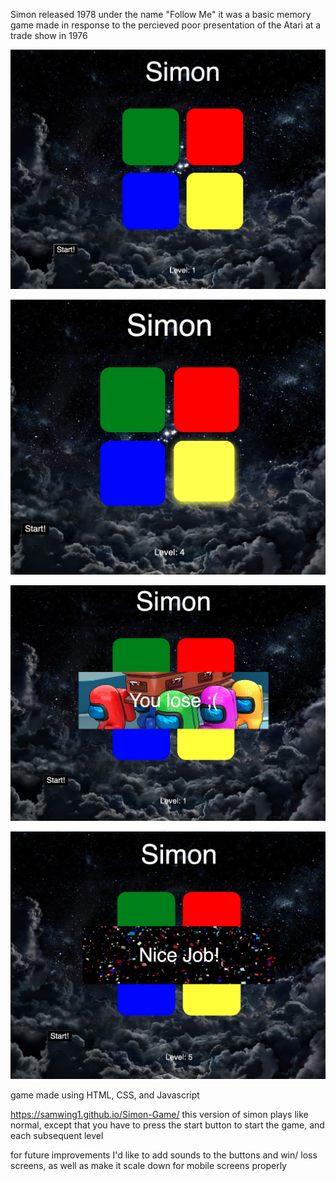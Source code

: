 Simon
released 1978 under the name "Follow Me"
it was a basic memory game made in response to the percieved poor presentation of the Atari at a trade show in 1976

![base game](./Images/game%20base.png)

![in action](./Images/in%20action.png)

![lose screen](./Images/lose%20screen.png)

![win screen](./Images/win%20screen.png)

game made using HTML, CSS, and Javascript

https://samwing1.github.io/Simon-Game/
this version of simon plays like normal, except that you have to press the start button to start the game, and each subsequent level

for future improvements I'd like to add sounds to the buttons and win/ loss screens, as well as make it scale down for mobile screens properly
